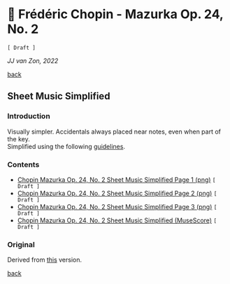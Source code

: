🎵 Frédéric Chopin - Mazurka Op. 24, No. 2
===========================================

`[ Draft ]`

*JJ van Zon, 2022*

[back](../README.md)

Sheet Music Simplified
----------------------

### Introduction

Visually simpler. Accidentals always placed near notes, even when part of the key.  
Simplified using the following [guidelines](https://jjvanzon.github.io/Piano-Playing-Docs/methods/sheet-music-simplification.html).

### Contents

- [Chopin Mazurka Op. 24, No. 2 Sheet Music Simplified Page 1 (png)](chopin-mazurka-op-24-no-2-sheet-music-simplified-page-1.png) `[ Draft ]`
- [Chopin Mazurka Op. 24, No. 2 Sheet Music Simplified Page 2 (png)](chopin-mazurka-op-24-no-2-sheet-music-simplified-page-2.png) `[ Draft ]`
- [Chopin Mazurka Op. 24, No. 2 Sheet Music Simplified Page 3 (png)](chopin-mazurka-op-24-no-2-sheet-music-simplified-page-3.png) `[ Draft ]`
- [Chopin Mazurka Op. 24, No. 2 Sheet Music Simplified (MuseScore)](chopin-mazurka-op-24-no-2-sheet-music-simplified.mscz) `[ Draft ]`

### Original

Derived from [this](https://jjvanzon.github.io/Piano-Playing-Docs/chopin-mazurka-op-24-no-2/sheet-music/README.html) version.

[back](../README.md)